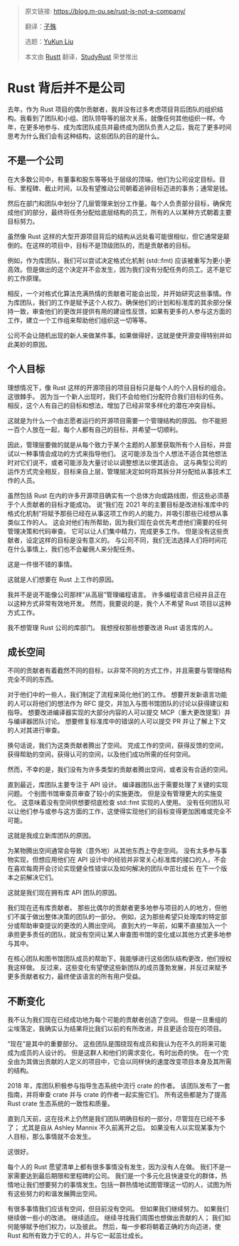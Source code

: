 > 原文链接: https://blog.m-ou.se/rust-is-not-a-company/
> 
> 翻译：[子殊](https://github.com/allenli178)
>
> 选题：[YuKun Liu](https://github.com/mrxiaozhuox)
>
> 本文由 [Rustt](https://Rustt.org) 翻译，[StudyRust](https://studyrust.org) 荣誉推出

# Rust 背后并不是公司

去年，作为 Rust 项目的偶尔贡献者，我并没有过多考虑项目背后团队的组织结构。我看到了团队和小组、团队领导等的层次关系，就像任何其他组织一样。今年，在更多地参与、成为库团队成员并最终成为团队负责人之后，我花了更多时间思考为什么我们会有这种结构，这些团队的目的是什么。
 
## 不是一个公司
在大多数公司中，有董事和股东等等处于层级的顶端，他们为公司设定目标。目标、里程碑、截止时间，以及有望推动公司朝着追钟目标迈进的事务；通常是钱。

然后在部门和团队中划分了几层管理来划分工作量。每个人负责部分目标，确保完成他们的部分，最终将任务分配给底层结构的员工，所有的人以某种方式朝着主要目标努力。

虽然像 Rust 这样的大型开源项目背后的结构从远处看可能很相似，但它通常是颠倒的。在这样的项目中，目标不是顶级团队的，而是贡献者的目标。

例如，作为库团队，我们可以尝试决定格式化机制 (std::fmt) 应该被重写为更小更高效。但是做出的这个决定并不会发生，因为我们没有分配任务的员工。这不是它的工作原理。

相反，一个对格式化算法充满热情的贡献者可能会出现，并开始研究这些事情。作为库团队，我们的工作是赋予这个人权力。确保他们的计划和标准库的其余部分保持一致，审查他们的更改并提供有用的建设性反馈，如果有更多的人参与这方面的工作，建立一个工作组来帮助他们组织这一切等等。

公司不会让随机出现的新人来做某件事。如果做得好，这就是使开源变得特别并如此美妙的原因。

## 个人目标

理想情况下，像 Rust 这样的开源项目的项目目标只是每个人的个人目标的组合。 这很棘手。 因为当一个新人出现时，我们不会给他们分配符合我们目标的任务。 相反，这个人有自己的目标和想法，增加了已经非常多样化的潜在冲突目标。

这就是为什么一个由志愿者运行的开源项目需要一个管理结构的原因。 你不能把一百个人放在一起，每个人都有自己的目标，并希望一切顺利。

因此，管理层要做的就是从每个致力于某个主题的人那里获取所有个人目标，并尝试以一种事情会成功的方式来指导他们。 这可能涉及当个人想法不适合其他想法时对它们说不，或者可能涉及大量讨论以调整想法以使其适合。 这与典型公司的运作方式完全相反，目标来自上层，管理层决定如何将其拆分并分配给从事技术工作的人员。

虽然包括 Rust 在内的许多开源项目确实有一个总体方向或路线图，但这些必须基于个人贡献者的目标才能成功。 说“我们在 2021 年的主要目标是改进标准库中的格式化机制”将赋予那些已经在从事这项工作的人的能力，并吸引那些已经想从事类似工作的人。 这会对他们有所帮助，因为我们现在会优先考虑他们需要的任何管理决策和代码审查。 它可以让人们集中精力，完成更多工作。 但是没有这些贡献者，设定这样的目标是没有意义的。 与公司不同，我们无法选择人们将时间花在什么事情上，我们也不会雇佣人来分配任务。

这是一件很不错的事情。

这就是人们想要在 Rust 上工作的原因。

我并不是说不能像公司那样“从高层”管理编程语言。 许多编程语言已经并且正在以这种方式非常有效地开发。 然而，我要说的是，我个人不希望 Rust 项目以这种方式工作。

我不想管理 Rust 公司的库部门。 我想授权那些想要改进 Rust 语言库的人。

## 成长空间

不同的贡献者有着截然不同的目标，以非常不同的方式工作，并且需要与管理结构完全不同的东西。

对于他们中的一些人，我们制定了流程来简化他们的工作。 想要开发新语言功能的人可以将他们的想法作为 RFC 提交，并加入与图书馆团队的讨论以获得建议和指导。 想要改进编译器实现的大部分内容的人可以提交 MCP（重大更改提案）并与编译器团队讨论。 想要修复标准库中的错误的人可以提交 PR 并让了解上下文的人对其进行审查。

换句话说，我们为这类贡献者腾出了空间。 完成工作的空间，获得反馈的空间，获得帮助的空间，获得认可的空间，以及他们成功所需的任何空间。

然而，不幸的是，我们没有为许多类型的贡献者腾出空间，或者没有合适的空间。

直到最近，库团队主要专注于 API 设计。 编译器团队出于需要处理了关键的实现问题。 个别图书馆审查员审查了较小的实施更改。 但是没有管理更大的实施变化。 这意味着没有空间供想要彻底检查 std::fmt 实现的人使用。 没有任何团队可以让他们参与或参与这方面的工作，这使得实现他们的目标变得更加困难或完全不可能。

这就是我成立新库团队的原因。

为某物腾出空间通常会导致（意外地）从其他东西上夺走空间。 没有太多参与事物实现，但想应用他们在 API 设计中的经验并非常关心标准库的接口的人，不会在喜欢每周开会讨论实现健全性错误以及如何解决的团队中茁壮成长 在下一个版本之前解决它们。

这就是我们现在拥有库 API 团队的原因。

我们现在还有库贡献者。 那些比偶尔的贡献者更多地参与项目的人的地方，但他们不属于做出整体决策的团队的一部分。 例如，这为那些希望只处理库的特定部分或帮助审查提议的更改的人腾出空间。 直到大约一年前，如果不直接加入一个承担更多责任的团队，就没有空间让某人审查图书馆的变化或以其他方式更多地参与其中。

在核心团队和图书馆团队成员的帮助下，我能够进行这些团队结构更改，他们授权我这样做。 反过来，这些变化有望使这些新团队的成员蓬勃发展，并反过来赋予更多贡献者权力，最终使该语言的所有用户受益。

## 不断变化

我不认为我们现在已经成功地为每个可能的贡献者创造了空间。 但是一旦重组的尘埃落定，我确实认为结果将比我们以前的有所改进，并且更适合现在的项目。

“现在”是其中的重要部分。 这些团队是围绕现有成员和我认为在不久的将来可能成为成员的人设计的。 但是这群人和他们的需求变化，有时出奇的快。 在一个完全由为其做出贡献的人定义的项目中，它会以同样快的速度改变项目本身及其所需的结构。

2018 年，库团队积极参与指导生态系统中流行 crate 的作者。 该团队发布了一套指南，并将审查 crate 并与 crate 的作者一起实施它们。 所有这些都是为了提高 Rust crate 生态系统的一致性和质量。

直到几天前，这在技术上仍然是我们团队明确目标的一部分，尽管现在已经不多了； 尤其是自从 Ashley Mannix 不久前离开之后。 如果没有人以实现某事为个人目标，那么事情就不会发生。

这很好。

每个人的 Rust 愿望清单上都有很多事情没有发生，因为没有人在做。 我们不是一家需要达到最后期限和里程碑的公司。 我们是一个多元化且快速变化的群体，热情地让我们想要努力的事情发生。包括一群热情地试图管理这一切的人，试图为所有这些努力的和谐发展腾出空间。

有很多事情我们应该有空间，但目前没有空间。 但如果我们继续努力。 如果我们继续做一些小的改进。 继续适应。 继续寻找我们周围也想做出贡献的人； 我们如何能够赋予他们权力，以及彼此。 然后，每一步都将朝着正确的方向迈进，使 Rust 和所有致力于它的人，并与它一起茁壮成长。